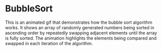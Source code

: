 # BubbleSort
This is an animated gif that demonstrates how the bubble sort algorithm works. It shows an array of randomly generated numbers being sorted in ascending order by repeatedly swapping adjacent elements until the array is fully sorted. The animation highlights the elements being compared and swapped in each iteration of the algorithm.
